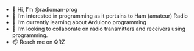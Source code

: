 - 👋 Hi, I’m @radioman-prog
- 👀 I’m interested in programming as it pertains to Ham (amateur) Radio
- 🌱 I’m currently learning about Arduiono programming
- 💞️ I’m looking to collaborate on radio transmitters and receivers using programming.
- 📫 Reach me on QRZ

<!---
radioman-prog/radioman-prog is a ✨ special ✨ repository because its `README.md` (this file) appears on your GitHub profile.
You can click the Preview link to take a look at your changes.
--->
